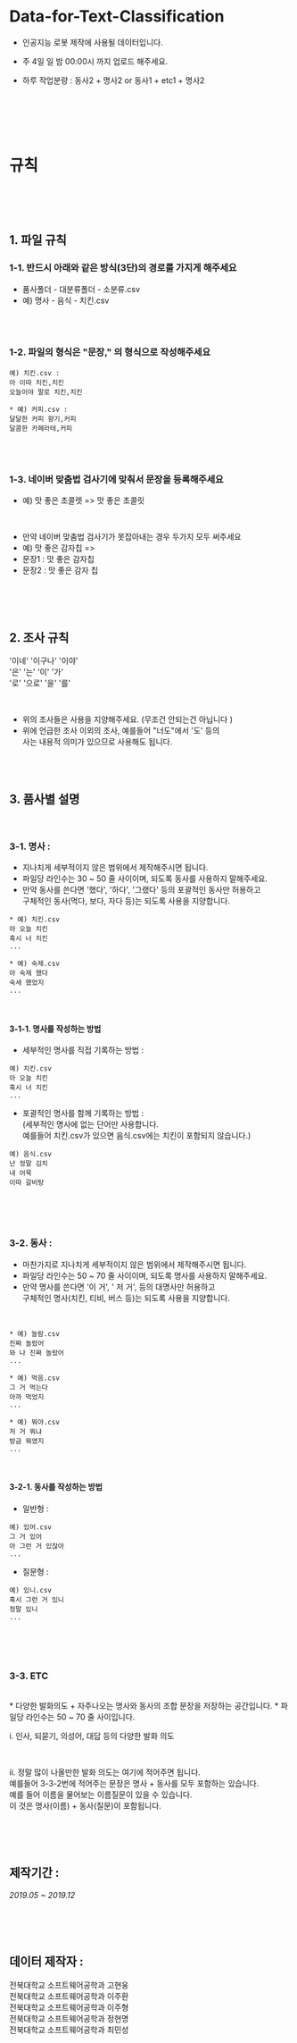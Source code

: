 # Data-for-Text-Classification

* 인공지능 로봇 제작에 사용될 데이터입니다.

* 주 4일 일 밤 00:00시 까지 업로드 해주세요.

* 하루 작업분량 : 동사2 + 명사2  or  동사1 + etc1 + 명사2
<br>


<br>
<br>
<br>

# 규칙

 
<br>
<br>
<br>

## 1. 파일 규칙
### 1-1. 반드시 아래와 같은 방식(3단)의 경로를 가지게 해주세요
* 품사폴더 - 대분류폴더 - 소분류.csv 
* 예) 명사 - 음식 - 치킨.csv

<br>
<br>

### 1-2. 파일의 형식은 "문장," 의 형식으로 작성해주세요
```
예) 치킨.csv :
아 이따 치킨,치킨
오늘이야 말로 치킨,치킨
```

```
* 예) 커피.csv : 
달달한 커피 향기,커피 
달콤한 카페라테,커피 
```

<br>
<br>

### 1-3. 네이버 맞춤법 검사기에 맞춰서 문장을 등록해주세요 <br>
* 예) 맛 좋은 초콜렛 => 맛 좋은 초콜릿 

<br>

* 만약 네이버 맞춤법 검사기가 못잡아내는 경우 두가지 모두 써주세요
* 예) 맛 좋은 감자칩 => 
* 문장1 : 맛 좋은 감자칩 
* 문장2 : 맛 좋은 감자 칩

<br>
<br>
<br>

## 2. 조사 규칙

'이네' '이구나' '이야' <br> 
'은' '는' '이' '가' <br>
'로' '으로' '을' '를' <br>

<br>

* 위의 조사들은 사용을 지양해주세요. (무조건 안되는건 아닙니다 ) <br>
* 위에 언급한 조사 이외의 조사, 예를들어 "너도"에서 '도' 등의 <br>
사는 내용적 의미가 있으므로 사용해도 됩니다. <br>

<br>
<br>

## 3. 품사별 설명

<br>

### 3-1. 명사 : 
* 지나치게 세부적이지 않은 범위에서 제작해주시면 됩니다. <br>
* 파일당 라인수는 30 ~ 50 줄 사이이며, 되도록 동사를 사용하지 말해주세요. <br>
* 만약 동사를 쓴다면 '했다', '하다', '그랬다' 등의 포괄적인 동사만 허용하고 <br>
구체적인 동사(먹다, 보다, 자다 등)는 되도록 사용을 지양합니다.

```
* 예) 치킨.csv 
아 오늘 치킨 
혹시 너 치킨 
...
```

```
* 예) 숙제.csv 
아 숙제 했다 
숙세 했었지 
... 
```

<br>

#### 3-1-1. 명사를 작성하는 방법

* 세부적인 명사를 직접 기록하는 방법 : <br>

```
예) 치킨.csv 
아 오늘 치킨 
혹시 너 치킨
...
```

* 포괄적인 명사를 함께 기록하는 방법 : <br>
(세부적인 명사에 없는 단어만 사용합니다. <br>
예를들어 치킨.csv가 있으면 음식.csv에는 치킨이 포함되지 않습니다.) <br>


```
예) 음식.csv 
난 정말 김치 
내 어묵 
이따 갈비탕 
```

<br>
<br>
<br>


### 3-2. 동사 : 
* 마찬가지로 지나치게 세부적이지 않은 범위에서 제작해주시면 됩니다. <br>
* 파일당 라인수는 50 ~ 70 줄 사이이며, 되도록 명사를 사용하지 말해주세요. <br>
* 만약 명사를 쓴다면 '이 거', ' 저 거', 등의 대명사만 허용하고 <br>
구체적인 명사(치킨, 티비, 버스 등)는 되도록 사용을 지양합니다.

<br>

```
* 예) 놀람.csv 
진짜 놀랐어 
와 나 진짜 놀랐어 
... 
```

```
* 예) 먹음.csv 
그 거 먹는다 
아까 먹었지 
... 
```
```
* 예) 뭐야.csv 
저 거 뭐냐 
방금 뭐였지 
... 
```

<br>

#### 3-2-1. 동사를 작성하는 방법

* 일반형 : <br>

```
예) 있어.csv 
그 거 있어 
아 그런 거 있잖아 
... 
```

* 질문형 : <br>
```
예) 있니.csv 
혹시 그런 거 있니 
정말 있니 
... 
```
<br>
<br>
<br>



### 3-3. ETC
<br>
* 다양한 발화의도 + 자주나오는 명사와 동사의 조합 문장을 저장하는 공간입니다.
* 파일당 라인수는 50 ~ 70 줄 사이입니다.

<br>

i. 인사, 되묻기, 의성어, 대답 등의 다양한 발화 의도

<br>

ii. 정말 많이 나올만한 발화 의도는 여기에 적어주면 됩니다. <br>
예를들어 3-3-2번에 적어주는 문장은 명사 + 동사를 모두 포함하는 있습니다. <br>
예를 들어 이름을 물어보는 이름질문이 있을 수 있습니다. <br>
이 것은 명사(이름) + 동사(질문)이 포함됩니다. <br>

<br>
<br>
<br>


## 제작기간 : 

*2019.05 ~ 2019.12*

<br>
<br>
<br>

  
## 데이터 제작자 : 
전북대학교 소프트웨어공학과 고현웅 <br>
전북대학교 소프트웨어공학과 이주환 <br>
전북대학교 소프트웨어공학과 이주형 <br>
전북대학교 소프트웨어공학과 정현명 <br>
전북대학교 소프트웨어공학과 최민성 <br>




